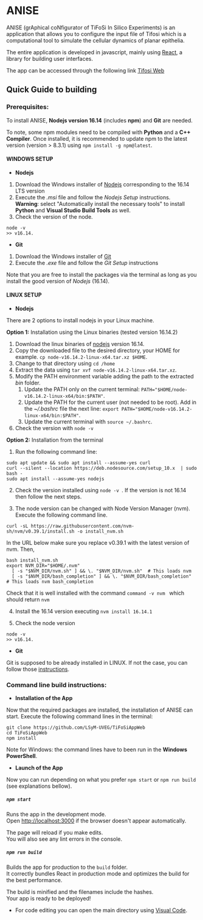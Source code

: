 # ANISE
ANISE (grAphical coNfigurator of TiFoSi In Silico Experiments) is an application that allows you to configure the input file of Tifosi which is a computational tool to simulate the cellular dynamics of planar epithelia. 

The entire application is developed in javascript, mainly using [React](https://reactjs.org/), a library for building user interfaces.

The app can be accessed through the following link [Tifosi Web](https://lsymserver.uv.es/lsym/Tifosi)

## Quick Guide to building

### Prerequisites:
To install ANISE, **Nodejs version 16.14** (includes **npm**) and **Git** are needed. 

To note, some npm modules need to be compiled with **Python** and a **C++ Compiler**. Once installed, it is recommended to update npm to the latest version (version > 8.3.1) using ```npm install -g npm@latest```.  
 
#### WINDOWS SETUP

* **Nodejs**
1) Download the Windows installer of [Nodejs](https://nodejs.org/) corresponding to the 16.14 LTS version 
2) Execute the _.msi_ file and follow the _Nodejs Setup_ instructions. \
**Warning**: select "Automatically install the necessary tools" to install **Python** and **Visual Studio Build Tools** as well. 
3) Check the version of the node. 
 ```console 
 node -v  
>> v16.14.
```


* **Git** 
1) Download the Windows installer of [Git](https://gitforwindows.org/) 
2) Execute the _.exe_ file and follow the _Git Setup_ instructions
 
Note that you are free to install the packages via the terminal as long as you install the good version of _Nodejs_ (16.14). 

#### LINUX SETUP

* **Nodejs** 

There are 2 options to install nodejs in your Linux machine.

**Option 1:** Installation using the Linux binaries (tested version 16.14.2)
1) Download the linux binaries of [nodejs](https://nodejs.org/en/download/) version 16.14.
2) Copy the downloaded file to the desired directory, your HOME for example. ```cp node-v16.14.2-linux-x64.tar.xz $HOME```.
3) Change to that directory using ```cd /home``` 
4) Extract the data using ```tar xvf node-v16.14.2-linux-x64.tar.xz```.
5) Modify the PATH environment variable adding the path to the extracted *bin* folder. 
    1) Update the PATH only on the current terminal:  ```PATH="$HOME/node-v16.14.2-linux-x64/bin:$PATH"```. 
    2) Update the PATH for the current user (not needed to be root). Add in the *~/.bashrc* file the next line: ```export PATH="$HOME/node-v16.14.2-linux-x64/bin:$PATH"```. 
    3) Update the current terminal with ```source ~/.bashrc```.
6) Check the version with ```node -v```

**Option 2:** Installation from the terminal 
 1) Run the following command line: 
```console 
sudo apt update && sudo apt install --assume-yes curl
curl --silent --location https://deb.nodesource.com/setup_10.x  | sudo bash -
sudo apt install --assume-yes nodejs
```
2) Check the version installed using ```node -v ```. If the version is not 16.14 then follow the next steps.

3) The node version can be changed with Node Version Manager (nvm). Execute the following command line. 
```console 
curl -sL https://raw.githubusercontent.com/nvm-sh/nvm/v0.39.1/install.sh -o install_nvm.sh
```

In the URL below make sure you replace v0.39.1 with the latest version of nvm. Then, 

```console 
bash install_nvm.sh
export NVM_DIR="$HOME/.nvm"
  [ -s "$NVM_DIR/nvm.sh" ] && \. "$NVM_DIR/nvm.sh"  # This loads nvm
  [ -s "$NVM_DIR/bash_completion" ] && \. "$NVM_DIR/bash_completion"  # This loads nvm bash_completion
```
Check that it is well installed with the command ```command -v nvm ``` which should return ```nvm ```

4) Install the 16.14 version executing ```nvm install 16.14.1```

5) Check the node version
```console 
node -v 
>> v16.14.
```

* **Git** 

Git is supposed to be already installed in LINUX. If not the case, you can follow those [instructions](https://git-scm.com/download/linux).

 
### Command line build instructions:

* **Installation of the App** 

Now that the required packages are installed, the installation of ANISE can start. Execute the following command lines in the terminal:
```console
git clone https://github.com/LSyM-UVEG/TiFoSiAppWeb
cd TiFoSiAppWeb
npm install
```
Note for Windows: the command lines have to been run in the **Windows PowerShell**. 

* **Launch of the App** 

Now you can run depending on what you prefer ```npm start``` or ```npm run build``` (see explanations bellow).


##### `npm start`

Runs the app in the development mode.\
Open [http://localhost:3000](http://localhost:3000) if the browser doesn't appear automatically. 

The page will reload if you make edits.\
You will also see any lint errors in the console.

##### `npm run build`

Builds the app for production to the `build` folder.\
It correctly bundles React in production mode and optimizes the build for the best performance.

The build is minified and the filenames include the hashes.\
Your app is ready to be deployed!

- For code editing you can open the main directory using [Visual Code](https://code.visualstudio.com/).

